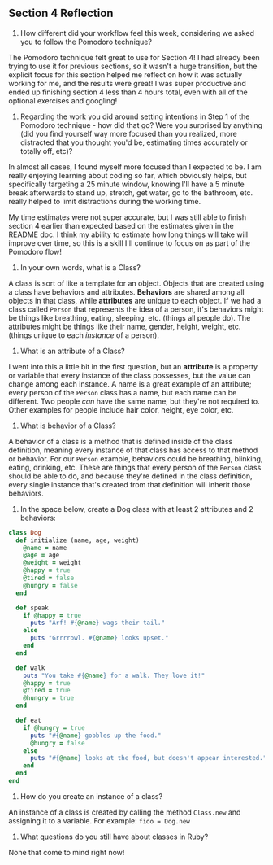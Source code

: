 ## Section 4 Reflection

1. How different did your workflow feel this week, considering we asked you to follow the Pomodoro technique?

The Pomodoro technique felt great to use for Section 4! I had already been trying to use it for previous sections, so it wasn't a huge transition, but the explicit focus for this section helped me reflect on how it was actually working for me, and the results were great! I was super productive and ended up finishing section 4 less than 4 hours total, even with all of the optional exercises and googling!

1. Regarding the work you did around setting intentions in Step 1 of the Pomodoro technique - how did that go? Were you surprised by anything (did you find yourself way more focused than you realized, more distracted that you thought you'd be, estimating times accurately or totally off, etc)?

In almost all cases, I found myself more focused than I expected to be. I am really enjoying learning about coding so far, which obviously helps, but specifically targeting a 25 minute window, knowing I'll have a 5 minute break afterwards to stand up, stretch, get water, go to the bathroom, etc. really helped to limit distractions during the working time.

My time estimates were not super accurate, but I was still able to finish section 4 earlier than expected based on the estimates given in the README doc. I think my ability to estimate how long things will take will improve over time, so this is a skill I'll continue to focus on as part of the Pomodoro flow!

1. In your own words, what is a Class?

A class is sort of like a template for an object. Objects that are created using a class have behaviors and attributes. **Behaviors** are shared among all objects in that class, while **attributes** are unique to each object. If we had a class called `Person` that represents the idea of a person, it's behaviors might be things like breathing, eating, sleeping, etc. (things all people do). The attributes might be things like their name, gender, height, weight, etc. (things unique to each _instance_ of a person).

1. What is an attribute of a Class?

I went into this a little bit in the first question, but an **attribute** is a property or variable that every instance of the class possesses, but the value can change among each instance. A name is a great example of an attribute; every person of the `Person` class has a name, but each name can be different. Two people _can_ have the same name, but they're not required to. Other examples for people include hair color, height, eye color, etc.

1. What is behavior of a Class?

A behavior of a class is a method that is defined inside of the class definition, meaning every instance of that class has access to that method or behavior. For our `Person` example, behaviors could be breathing, blinking, eating, drinking, etc. These are things that every person of the `Person` class should be able to do, and because they're defined in the class definition, every single instance that's created from that definition will inherit those behaviors.

1. In the space below, create a Dog class with at least 2 attributes and 2 behaviors:

```rb
class Dog
  def initialize (name, age, weight)
    @name = name
    @age = age
    @weight = weight
    @happy = true
    @tired = false
    @hungry = false
  end

  def speak
    if @happy = true
      puts "Arf! #{@name} wags their tail."
    else
      puts "Grrrrowl. #{@name} looks upset."
    end
  end

  def walk
    puts "You take #{@name} for a walk. They love it!"
    @happy = true
    @tired = true
    @hungry = true
  end

  def eat
    if @hungry = true
      puts "#{@name} gobbles up the food."
      @hungry = false
    else
      puts "#{@name} looks at the food, but doesn't appear interested."
    end
  end
end
```

1. How do you create an instance of a class?

An instance of a class is created by calling the method `Class.new` and assigning it to a variable. For example: `fido = Dog.new`

1. What questions do you still have about classes in Ruby?

None that come to mind right now!
